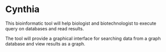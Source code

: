 # Cynthia
This bioinformatic tool will help biologist and biotechnologist to execute query on databases and read results.<br/>

The tool will provide a graphical interface for searching data from a graph database and view results as a graph.<br/>
